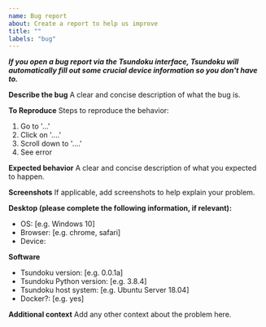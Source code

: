```yaml
---
name: Bug report
about: Create a report to help us improve
title: ""
labels: "bug"
---
```


**_If you open a bug report via the Tsundoku interface, Tsundoku
will automatically fill out some crucial device information so you
don't have to._**

**Describe the bug**
A clear and concise description of what the bug is.

**To Reproduce**
Steps to reproduce the behavior:

1. Go to '...'
2. Click on '....'
3. Scroll down to '....'
4. See error

**Expected behavior**
A clear and concise description of what you expected to happen.

**Screenshots**
If applicable, add screenshots to help explain your problem.

**Desktop (please complete the following information, if relevant):**

- OS: [e.g. Windows 10]
- Browser: [e.g. chrome, safari]
- Device:

**Software**

- Tsundoku version: [e.g. 0.0.1a]
- Tsundoku Python version: [e.g. 3.8.4]
- Tsundoku host system: [e.g. Ubuntu Server 18.04]
- Docker?: [e.g. yes]

**Additional context**
Add any other context about the problem here.

